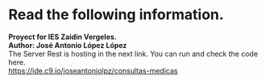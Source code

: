 # Read the following information.
<b>Proyect for IES Zaidin Vergeles.</b>
<br>
<b>Author: José Antonio López López</b>
<br>
The Server Rest is hosting in the next link. You can run and check the code here.
<br>
https://ide.c9.io/joseantoniolpz/consultas-medicas
